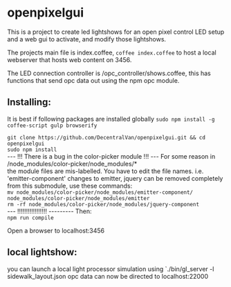 # openpixelgui

This is a project to create led lightshows for an open pixel control LED setup 
and a web gui to activate, and modify those lightshows. 

The projects main file is index.coffee, `coffee index.coffee` to host a local webserver 
that hosts web content on 3456. 

The LED connection controller is /opc_controller/shows.coffee, this has functions 
that send opc data out using the npm opc module. 

## Installing: 

It is best if following packages are installed globally
`sudo npm install -g coffee-script gulp browserify`     
 
`git clone https://github.com/DecentralVan/openpixelgui.git && cd openpixelgui`      
`sudo npm install`       
--- !!! There is a bug in the color-picker module !!! ---
For some reason in /node_modules/color-picker/node_modules/*  
the module files are mis-labelled. You have to edit the file 
names. i.e. 'emitter-component' changes to emitter, jquery can
be removed completely from this submodule, use these commands:         
`mv node_modules/color-picker/node_modules/emitter-component/ node_modules/color-picker/node_modules/emitter`      
`rm -rf node_modules/color-picker/node_modules/jquery-component`      
--- !!!!!!!!!!!!!!!!! ---------
Then:                
`npm run compile`       

Open a browser to localhost:3456

## local lightshow: 
you can launch a local light processor simulation using 
`./bin/gl_server -l sidewalk_layout.json
opc data can now be directed to localhost:22000



















